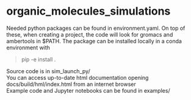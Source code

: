 
# organic_molecules_simulations

Needed python packages can be found in environment.yaml. On top of these, when creating a project, 
the code will look for gromacs and ambertools in $PATH.
The package can be installed locally in a conda environment with 
> pip -e install .  

Source code is in sim_launch_py/  
You can access up-to-date html documentation opening docs/build/hml/index.html from an internet browser  
Example code and Jupyter notebooks can be found in examples/

